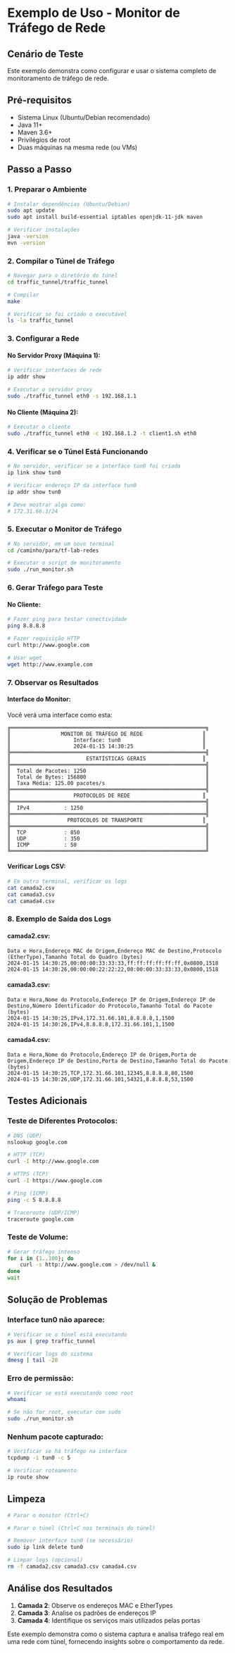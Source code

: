 # Exemplo de Uso - Monitor de Tráfego de Rede

## Cenário de Teste

Este exemplo demonstra como configurar e usar o sistema completo de monitoramento de tráfego de rede.

## Pré-requisitos

- Sistema Linux (Ubuntu/Debian recomendado)
- Java 11+
- Maven 3.6+
- Privilégios de root
- Duas máquinas na mesma rede (ou VMs)

## Passo a Passo

### 1. Preparar o Ambiente

```bash
# Instalar dependências (Ubuntu/Debian)
sudo apt update
sudo apt install build-essential iptables openjdk-11-jdk maven

# Verificar instalações
java -version
mvn -version
```

### 2. Compilar o Túnel de Tráfego

```bash
# Navegar para o diretório do túnel
cd traffic_tunnel/traffic_tunnel

# Compilar
make

# Verificar se foi criado o executável
ls -la traffic_tunnel
```

### 3. Configurar a Rede

#### No Servidor Proxy (Máquina 1):

```bash
# Verificar interfaces de rede
ip addr show

# Executar o servidor proxy
sudo ./traffic_tunnel eth0 -s 192.168.1.1
```

#### No Cliente (Máquina 2):

```bash
# Executar o cliente
sudo ./traffic_tunnel eth0 -c 192.168.1.2 -t client1.sh eth0
```

### 4. Verificar se o Túnel Está Funcionando

```bash
# No servidor, verificar se a interface tun0 foi criada
ip link show tun0

# Verificar endereço IP da interface tun0
ip addr show tun0

# Deve mostrar algo como:
# 172.31.66.1/24
```

### 5. Executar o Monitor de Tráfego

```bash
# No servidor, em um novo terminal
cd /caminho/para/tf-lab-redes

# Executar o script de monitoramento
sudo ./run_monitor.sh
```

### 6. Gerar Tráfego para Teste

#### No Cliente:

```bash
# Fazer ping para testar conectividade
ping 8.8.8.8

# Fazer requisição HTTP
curl http://www.google.com

# Usar wget
wget http://www.example.com
```

### 7. Observar os Resultados

#### Interface do Monitor:

Você verá uma interface como esta:

```
╔══════════════════════════════════════════════════════════════╗
║                MONITOR DE TRÁFEGO DE REDE                   ║
║                    Interface: tun0                          ║
║                    2024-01-15 14:30:25                      ║
╠══════════════════════════════════════════════════════════════╣
║                        ESTATÍSTICAS GERAIS                  ║
╠══════════════════════════════════════════════════════════════╣
║  Total de Pacotes: 1250                                      ║
║  Total de Bytes: 156800                                      ║
║  Taxa Média: 125.00 pacotes/s                                ║
╠══════════════════════════════════════════════════════════════╣
║                    PROTOCOLOS DE REDE                       ║
╠══════════════════════════════════════════════════════════════╣
║  IPv4           : 1250                                       ║
╠══════════════════════════════════════════════════════════════╣
║                  PROTOCOLOS DE TRANSPORTE                   ║
╠══════════════════════════════════════════════════════════════╣
║  TCP            : 850                                        ║
║  UDP            : 350                                        ║
║  ICMP           : 50                                         ║
╚══════════════════════════════════════════════════════════════╝
```

#### Verificar Logs CSV:

```bash
# Em outro terminal, verificar os logs
cat camada2.csv
cat camada3.csv
cat camada4.csv
```

### 8. Exemplo de Saída dos Logs

#### camada2.csv:

```csv
Data e Hora,Endereço MAC de Origem,Endereço MAC de Destino,Protocolo (EtherType),Tamanho Total do Quadro (bytes)
2024-01-15 14:30:25,00:00:00:33:33:33,ff:ff:ff:ff:ff:ff,0x0800,1518
2024-01-15 14:30:26,00:00:00:22:22:22,00:00:00:33:33:33,0x0800,1518
```

#### camada3.csv:

```csv
Data e Hora,Nome do Protocolo,Endereço IP de Origem,Endereço IP de Destino,Número Identificador do Protocolo,Tamanho Total do Pacote (bytes)
2024-01-15 14:30:25,IPv4,172.31.66.101,8.8.8.8,1,1500
2024-01-15 14:30:26,IPv4,8.8.8.8,172.31.66.101,1,1500
```

#### camada4.csv:

```csv
Data e Hora,Nome do Protocolo,Endereço IP de Origem,Porta de Origem,Endereço IP de Destino,Porta de Destino,Tamanho Total do Pacote (bytes)
2024-01-15 14:30:25,TCP,172.31.66.101,12345,8.8.8.8,80,1500
2024-01-15 14:30:26,UDP,172.31.66.101,54321,8.8.8.8,53,1500
```

## Testes Adicionais

### Teste de Diferentes Protocolos:

```bash
# DNS (UDP)
nslookup google.com

# HTTP (TCP)
curl -I http://www.google.com

# HTTPS (TCP)
curl -I https://www.google.com

# Ping (ICMP)
ping -c 5 8.8.8.8

# Traceroute (UDP/ICMP)
traceroute google.com
```

### Teste de Volume:

```bash
# Gerar tráfego intenso
for i in {1..100}; do
    curl -s http://www.google.com > /dev/null &
done
wait
```

## Solução de Problemas

### Interface tun0 não aparece:

```bash
# Verificar se o túnel está executando
ps aux | grep traffic_tunnel

# Verificar logs do sistema
dmesg | tail -20
```

### Erro de permissão:

```bash
# Verificar se está executando como root
whoami

# Se não for root, executar com sudo
sudo ./run_monitor.sh
```

### Nenhum pacote capturado:

```bash
# Verificar se há tráfego na interface
tcpdump -i tun0 -c 5

# Verificar roteamento
ip route show
```

## Limpeza

```bash
# Parar o monitor (Ctrl+C)

# Parar o túnel (Ctrl+C nos terminais do túnel)

# Remover interface tun0 (se necessário)
sudo ip link delete tun0

# Limpar logs (opcional)
rm -f camada2.csv camada3.csv camada4.csv
```

## Análise dos Resultados

1. **Camada 2**: Observe os endereços MAC e EtherTypes
2. **Camada 3**: Analise os padrões de endereços IP
3. **Camada 4**: Identifique os serviços mais utilizados pelas portas

Este exemplo demonstra como o sistema captura e analisa tráfego real em uma rede com túnel, fornecendo insights sobre o comportamento da rede.

